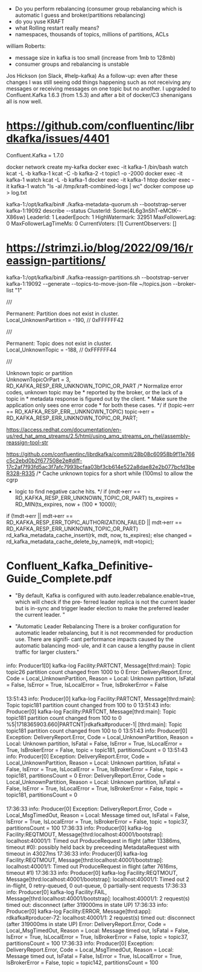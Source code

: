 - Do you perform rebalancing (consumer group rebalancing which is automatic I guess and broker/partitions rebalancing)
- do you yuse KRAFT
- what Rolling restart  really means?
- namespaces, thousands of topics, millions of partitions, ACLs


william Roberts:
- message size in kafka is too small (increase from 1mb to 128mb)
- consumer groups and rebalancing is unstable


Jos Hickson (on Slack, #help-kafka)
As a follow-up: even after these changes 
I was still seeing odd things happening such as not receiving any messages or receiving messages on one topic but no another. 
I upgraded to Confluent.Kafka 1.6.3 (from 1.5.3) and after a bit of docker/C3 shenanigans all is now well.

# https://github.com/confluentinc/librdkafka/issues/4401

Confluent.Kafka = 1.7.0

docker network create my-kafka
docker exec -it kafka-1 /bin/bash
watch kcat -L -b kafka-1
kcat -C -b kafka-2 -t topic1 -o -2000
docker exec -it kafka-1 watch kcat -L -b kafka-1
docker exec -it kafka-1 htop
docker exec -it kafka-1 watch "ls -al /tmp/kraft-combined-logs | wc"
docker compose up > log.txt

kafka-1:/opt/kafka/bin# ./kafka-metadata-quorum.sh --bootstrap-server kafka-1:19092 describe --status
ClusterId:              Some(4L6g3nShT-eMCtK--X86sw)
LeaderId:               1
LeaderEpoch:            1
HighWatermark:          32951
MaxFollowerLag:         0
MaxFollowerLagTimeMs:   0
CurrentVoters:          [1]
CurrentObservers:       []

# https://strimzi.io/blog/2022/09/16/reassign-partitions/
kafka-1:/opt/kafka/bin# ./kafka-reassign-partitions.sh --bootstrap-server kafka-1:19092 --generate --topics-to-move-json-file ~/topics.json  --broker-list "1"




/// <summary>Permanent: Partition does not exist in cluster.</summary>
    Local_UnknownPartition = -190, // 0xFFFFFF42
    
/// <summary>Permanent: Topic does not exist in cluster.</summary>
Local_UnknownTopic = -188, // 0xFFFFFF44
	
	
/// <summary>Unknown topic or partition</summary>
UnknownTopicOrPart = 3,
RD_KAFKA_RESP_ERR_UNKNOWN_TOPIC_OR_PART
/* Normalize error codes, unknown topic may be
                 * reported by the broker, or the lack of a topic in
                 * metadata response is figured out by the client.
                 * Make sure the application only sees one error code
                 * for both these cases. */
                if (topic->err == RD_KAFKA_RESP_ERR__UNKNOWN_TOPIC)
                        topic->err = RD_KAFKA_RESP_ERR_UNKNOWN_TOPIC_OR_PART;
						
https://access.redhat.com/documentation/en-us/red_hat_amq_streams/2.5/html/using_amq_streams_on_rhel/assembly-reassign-tool-str

https://github.com/confluentinc/librdkafka/commit/28b08c60958b9f11e766c5c2ebd0b2f677508e2e#diff-17c2af7f93fd5ac3f7afc7993bcfaa03bf3cb614e522a8dae82e2b077bcfd3beR328-R335
/* Cache unknown topics for a short while (100ms) to allow the cgrp
 * logic to find negative cache hits. */
if (mdt->err == RD_KAFKA_RESP_ERR_UNKNOWN_TOPIC_OR_PART)
        ts_expires = RD_MIN(ts_expires, now + (100 * 1000));

if (!mdt->err ||
    mdt->err == RD_KAFKA_RESP_ERR_TOPIC_AUTHORIZATION_FAILED ||
    mdt->err == RD_KAFKA_RESP_ERR_UNKNOWN_TOPIC_OR_PART)
        rd_kafka_metadata_cache_insert(rk, mdt, now, ts_expires);
else
        changed = rd_kafka_metadata_cache_delete_by_name(rk,
                                                                 mdt->topic);
		
# Confluent_Kafka_Definitive-Guide_Complete.pdf

- "By default, Kafka is
configured with auto.leader.rebalance.enable=true, which will check if the pre‐
ferred leader replica is not the current leader but is in-sync and trigger leader election
to make the preferred leader the current leader.
"

- "Automatic Leader Rebalancing
There is a broker configuration for automatic leader rebalancing,
but it is not recommended for production use. There are signifi‐
cant performance impacts caused by the automatic balancing mod‐
ule, and it can cause a lengthy pause in client traffic for larger
clusters."

####
 info: Producer1[0] kafka-log Facility:PARTCNT, Message[thrd:main]: Topic topic26 partition count changed from 1000 to 0
 Error: DeliveryReport.Error, Code = Local_UnknownPartition, Reason = Local: Unknown partition, IsFatal = False, IsError = True, IsLocalError = True, IsBrokerError = False

####
13:51:43 info: Producer[0] kafka-log Facility:PARTCNT, Message[thrd:main]: Topic topic181 partition count changed from 100 to 0
13:51:43 info: Producer[0] kafka-log Facility:PARTCNT, Message[thrd:main]: Topic topic181 partition count changed from 100 to 0
%5|1718365903.660|PARTCNT|rdkafka#producer-1| [thrd:main]: Topic topic181 partition count changed from 100 to 0
13:51:43 info: Producer[0] Exception: DeliveryReport.Error, Code = Local_UnknownPartition, Reason = Local: Unknown partition, IsFatal = False, IsError = True, IsLocalError = True, IsBrokerError = False, topic = topic181, partitionsCount = 0
13:51:43 info: Producer[0] Exception: DeliveryReport.Error, Code = Local_UnknownPartition, Reason = Local: Unknown partition, IsFatal = False, IsError = True, IsLocalError = True, IsBrokerError = False, topic = topic181, partitionsCount = 0
Error: DeliveryReport.Error, Code = Local_UnknownPartition, Reason = Local: Unknown partition, IsFatal = False, IsError = True, IsLocalError = True, IsBrokerError = False, topic = topic181, partitionsCount = 0

####
17:36:33 info: Producer[0] Exception: DeliveryReport.Error, Code = Local_MsgTimedOut, Reason = Local: Message timed out, IsFatal = False, IsError = True, IsLocalError = True, IsBrokerError = False, topic = topic37, partitionsCount = 100
17:36:33 info: Producer[0] kafka-log Facility:REQTMOUT, Message[thrd:localhost:40001/bootstrap]: localhost:40001/1: Timed out ProduceRequest in flight (after 13386ms, timeout #0): possibly held back by preceeding MetadataRequest with timeout in 43027ms
17:36:33 info: Producer[0] kafka-log Facility:REQTMOUT, Message[thrd:localhost:40001/bootstrap]: localhost:40001/1: Timed out ProduceRequest in flight (after 7616ms, timeout #1)
17:36:33 info: Producer[0] kafka-log Facility:REQTMOUT, Message[thrd:localhost:40001/bootstrap]: localhost:40001/1: Timed out 2 in-flight, 0 retry-queued, 0 out-queue, 0 partially-sent requests
17:36:33 info: Producer[0] kafka-log Facility:FAIL, Message[thrd:localhost:40001/bootstrap]: localhost:40001/1: 2 request(s) timed out: disconnect (after 319000ms in state UP)
17:36:33 info: Producer[0] kafka-log Facility:ERROR, Message[thrd:app]: rdkafka#producer-72: localhost:40001/1: 2 request(s) timed out: disconnect (after 319000ms in state UP)
Error: DeliveryReport.Error, Code = Local_MsgTimedOut, Reason = Local: Message timed out, IsFatal = False, IsError = True, IsLocalError = True, IsBrokerError = False, topic = topic37, partitionsCount = 100
17:36:33 info: Producer[0] Exception: DeliveryReport.Error, Code = Local_MsgTimedOut, Reason = Local: Message timed out, IsFatal = False, IsError = True, IsLocalError = True, IsBrokerError = False, topic = topic142, partitionsCount = 100

